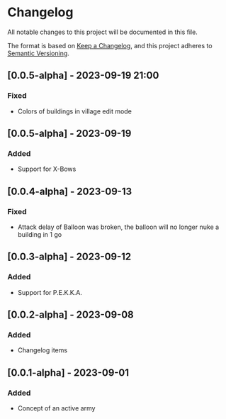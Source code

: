 # Changelog

All notable changes to this project will be documented in this file.

The format is based on [Keep a Changelog](https://keepachangelog.com/en/1.0.0/),
and this project adheres to [Semantic Versioning](https://semver.org/spec/v2.0.0.html).

## [0.0.5-alpha] - 2023-09-19 21:00

### Fixed

- Colors of buildings in village edit mode

## [0.0.5-alpha] - 2023-09-19

### Added

- Support for X-Bows

## [0.0.4-alpha] - 2023-09-13

### Fixed

- Attack delay of Balloon was broken, the balloon will no longer nuke a building in 1 go

## [0.0.3-alpha] - 2023-09-12

### Added

- Support for P.E.K.K.A.

## [0.0.2-alpha] - 2023-09-08

### Added

- Changelog items

## [0.0.1-alpha] - 2023-09-01

### Added

- Concept of an active army
